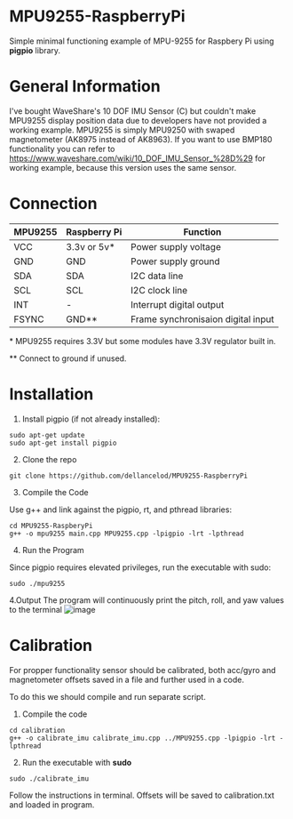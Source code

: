 # MPU9255-RaspberryPi
Simple minimal functioning example of MPU-9255 for Raspbery Pi using **pigpio** library.

# General Information
I've bought WaveShare's 10 DOF IMU Sensor (C) but couldn't make MPU9255 display position data due to developers have not provided a working example. MPU9255 is simply MPU9250 with swaped magnetometer (AK8975 instead of AK8963). If you want to use BMP180 functionality you can refer to https://www.waveshare.com/wiki/10_DOF_IMU_Sensor_%28D%29 for working example, because this version uses the same sensor.

# Connection

| MPU9255  | Raspberry Pi | Function |
| ------------- | ------------- |  ------------- |
| VCC  | 3.3v or 5v* | Power supply voltage  | 
| GND  | GND | Power supply ground  |
| SDA  | SDA | I2C data line  |
| SCL  | SCL | I2C clock line  |
| INT  | - | Interrupt digital output  |
| FSYNC  | GND** | Frame synchronisaion digital input  |

\* MPU9255 requires 3.3V but some modules have 3.3V regulator built in.

** Connect to ground if unused.

# Installation

1. Install pigpio (if not already installed):
```
sudo apt-get update
sudo apt-get install pigpio
```
2. Clone the repo
```
git clone https://github.com/dellancelod/MPU9255-RaspberryPi
```
3. Compile the Code

Use g++ and link against the pigpio, rt, and pthread libraries:
```
cd MPU9255-RaspberyPi
g++ -o mpu9255 main.cpp MPU9255.cpp -lpigpio -lrt -lpthread
```
4. Run the Program

Since pigpio requires elevated privileges, run the executable with sudo:
```
sudo ./mpu9255
```
4.Output
The program will continuously print the pitch, roll, and yaw values to the terminal
![image](https://github.com/user-attachments/assets/d85f37bb-86fb-49c4-93c8-63bcf8e5db6c)

# Calibration
For propper functionality sensor should be calibrated, both acc/gyro and magnetometer offsets saved in a file and further used in a code.

To do this we should compile and run separate script.

1. Compile the code

```
cd calibration
g++ -o calibrate_imu calibrate_imu.cpp ../MPU9255.cpp -lpigpio -lrt -lpthread
```
2. Run the executable with **sudo**
```
sudo ./calibrate_imu
```
Follow the instructions in terminal. Offsets will be saved to calibration.txt and loaded in program.


